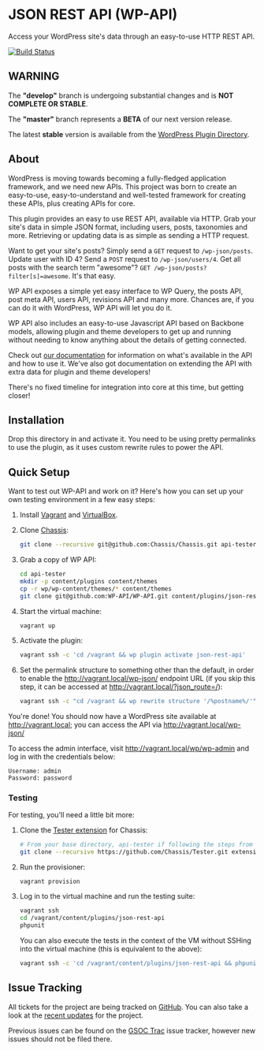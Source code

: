 # JSON REST API (WP-API)

Access your WordPress site's data through an easy-to-use HTTP REST API.

[![Build Status](https://travis-ci.org/WP-API/WP-API.svg?branch=master)](https://travis-ci.org/WP-API/WP-API)

## WARNING

The **"develop"** branch is undergoing substantial changes and is **NOT COMPLETE OR STABLE**.

The **"master"** branch represents a **BETA** of our next version release.

The latest **stable** version is available from the [WordPress Plugin Directory](https://wordpress.org/plugins/json-rest-api/).

## About

WordPress is moving towards becoming a fully-fledged application framework, and
we need new APIs. This project was born to create an easy-to-use,
easy-to-understand and well-tested framework for creating these APIs, plus
creating APIs for core.

This plugin provides an easy to use REST API, available via HTTP. Grab your
site's data in simple JSON format, including users, posts, taxonomies and more.
Retrieving or updating data is as simple as sending a HTTP request.

Want to get your site's posts? Simply send a `GET` request to `/wp-json/posts`.
Update user with ID 4? Send a `POST` request to `/wp-json/users/4`. Get all
posts with the search term "awesome"? `GET /wp-json/posts?filter[s]=awesome`.
It's that easy.

WP API exposes a simple yet easy interface to WP Query, the posts API, post meta
API, users API, revisions API and many more. Chances are, if you can do it with
WordPress, WP API will let you do it.

WP API also includes an easy-to-use Javascript API based on Backbone models,
allowing plugin and theme developers to get up and running without needing to
know anything about the details of getting connected.

Check out [our documentation][docs] for information on what's available in the
API and how to use it. We've also got documentation on extending the API with
extra data for plugin and theme developers!

There's no fixed timeline for integration into core at this time, but getting closer!


## Installation

Drop this directory in and activate it. You need to be using pretty permalinks
to use the plugin, as it uses custom rewrite rules to power the API.


## Quick Setup

Want to test out WP-API and work on it? Here's how you can set up your own
testing environment in a few easy steps:

1. Install [Vagrant](http://vagrantup.com/) and [VirtualBox](https://www.virtualbox.org/).
2. Clone [Chassis](https://github.com/Chassis/Chassis):

   ```bash
   git clone --recursive git@github.com:Chassis/Chassis.git api-tester
   ```

3. Grab a copy of WP API:

   ```bash
   cd api-tester
   mkdir -p content/plugins content/themes
   cp -r wp/wp-content/themes/* content/themes
   git clone git@github.com:WP-API/WP-API.git content/plugins/json-rest-api
   ```

4. Start the virtual machine:

   ```bash
   vagrant up
   ```

5. Activate the plugin:

   ```bash
   vagrant ssh -c 'cd /vagrant && wp plugin activate json-rest-api'
   ```

6. Set the permalink structure to something other than the default, in order to
   enable the http://vagrant.local/wp-json/ endpoint URL (if you skip this
   step, it can be accessed at http://vagrant.local/?json_route=/):

   ```bash
   vagrant ssh -c "cd /vagrant && wp rewrite structure '/%postname%/'"
   ```

You're done! You should now have a WordPress site available at
http://vagrant.local; you can access the API via http://vagrant.local/wp-json/

To access the admin interface, visit http://vagrant.local/wp/wp-admin and log
in with the credentials below:

   ```
   Username: admin
   Password: password
   ```

### Testing

For testing, you'll need a little bit more:

1. Clone the [Tester extension](https://github.com/Chassis/Tester) for Chassis:

   ```bash
   # From your base directory, api-tester if following the steps from before
   git clone --recursive https://github.com/Chassis/Tester.git extensions/tester
   ```

2. Run the provisioner:

   ```
   vagrant provision
   ```

3. Log in to the virtual machine and run the testing suite:

   ```bash
   vagrant ssh
   cd /vagrant/content/plugins/json-rest-api
   phpunit
   ```

   You can also execute the tests in the context of the VM without SSHing
   into the virtual machine (this is equivalent to the above):

   ```bash
   vagrant ssh -c 'cd /vagrant/content/plugins/json-rest-api && phpunit'
   ```


## Issue Tracking

All tickets for the project are being tracked on [GitHub][]. You can also take a
look at the [recent updates][] for the project.

Previous issues can be found on the [GSOC Trac][] issue tracker, however new
issues should not be filed there.

[docs]: http://wp-api.org/
[GitHub]: https://github.com/WP-API/WP-API
[GSOC Trac]: https://gsoc.trac.wordpress.org/query?component=JSON+REST+API
[recent updates]: http://make.wordpress.org/core/tag/json-api/
